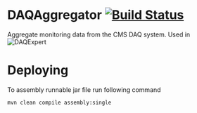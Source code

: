 # DAQAggregator [![Build Status](http://8675a782.ngrok.io/jenkins/buildStatus/icon?job=DAQAggregator)](http://6713d71a.ngrok.io/jenkins/me/my-views/view/All/job/DAQAggregator/)
Aggregate monitoring data from the CMS DAQ system. Used in ![DAQExpert](https://github.com/cmsdaq/DAQExpert)




# Deploying
To assembly runnable jar file run following command
```
mvn clean compile assembly:single
```
